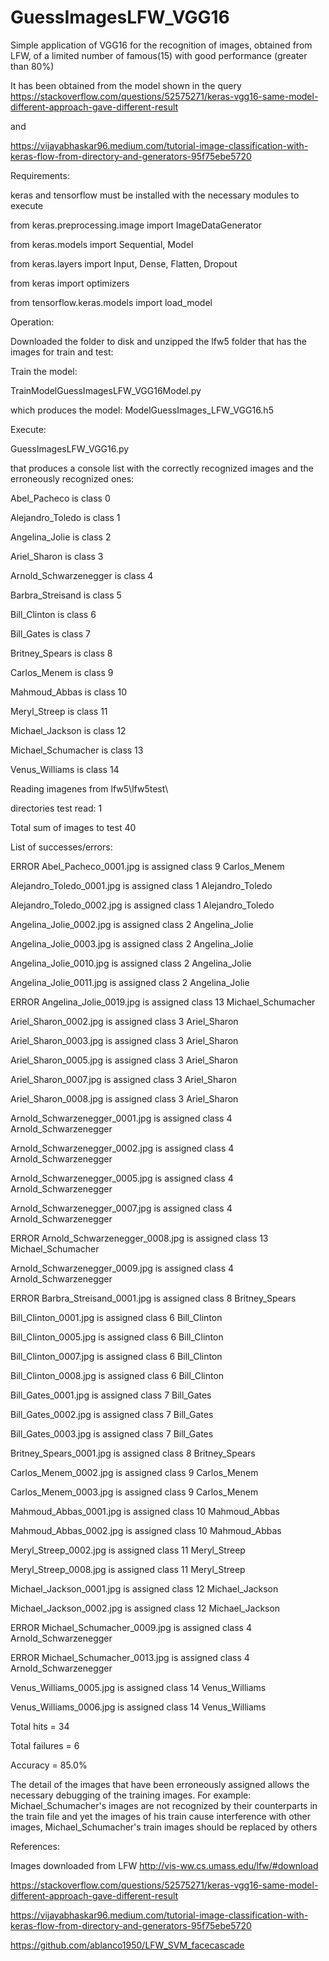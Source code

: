 # GuessImagesLFW_VGG16
Simple application of VGG16 for the recognition of images, obtained from LFW, of a limited number of famous(15) with good performance (greater than 80%)

It has been obtained from the model shown in the query
  https://stackoverflow.com/questions/52575271/keras-vgg16-same-model-different-approach-gave-different-result

and

  https://vijayabhaskar96.medium.com/tutorial-image-classification-with-keras-flow-from-directory-and-generators-95f75ebe5720

Requirements:

keras and tensorflow must be installed with the necessary modules to execute

from keras.preprocessing.image import ImageDataGenerator

from keras.models import Sequential, Model

from keras.layers import Input, Dense, Flatten, Dropout

from keras import optimizers

from tensorflow.keras.models import load_model

Operation:

Downloaded the folder to disk and unzipped the lfw5 folder that has the images for train and test:

Train the model:

TrainModelGuessImagesLFW_VGG16Model.py

which produces the model: ModelGuessImages_LFW_VGG16.h5

Execute:

GuessImagesLFW_VGG16.py

that produces a console list with the correctly recognized images and the erroneously recognized ones:

Abel_Pacheco is class 0

Alejandro_Toledo is class 1

Angelina_Jolie is class 2

Ariel_Sharon is class 3

Arnold_Schwarzenegger is class 4

Barbra_Streisand is class 5

Bill_Clinton is class 6

Bill_Gates is class 7

Britney_Spears is class 8

Carlos_Menem is class 9

Mahmoud_Abbas is class 10

Meryl_Streep is class 11

Michael_Jackson is class 12

Michael_Schumacher is class 13

Venus_Williams is class 14


Reading imagenes from  lfw5\lfw5test\

directories test read:  1

Total sum of images to test  40


List of successes/errors:

ERROR Abel_Pacheco_0001.jpg is assigned class 9 Carlos_Menem

Alejandro_Toledo_0001.jpg is assigned class 1 Alejandro_Toledo

Alejandro_Toledo_0002.jpg is assigned class 1 Alejandro_Toledo

Angelina_Jolie_0002.jpg is assigned class 2 Angelina_Jolie

Angelina_Jolie_0003.jpg is assigned class 2 Angelina_Jolie

Angelina_Jolie_0010.jpg is assigned class 2 Angelina_Jolie

Angelina_Jolie_0011.jpg is assigned class 2 Angelina_Jolie

ERROR Angelina_Jolie_0019.jpg is assigned class 13 Michael_Schumacher

Ariel_Sharon_0002.jpg is assigned class 3 Ariel_Sharon

Ariel_Sharon_0003.jpg is assigned class 3 Ariel_Sharon

Ariel_Sharon_0005.jpg is assigned class 3 Ariel_Sharon

Ariel_Sharon_0007.jpg is assigned class 3 Ariel_Sharon

Ariel_Sharon_0008.jpg is assigned class 3 Ariel_Sharon

Arnold_Schwarzenegger_0001.jpg is assigned class 4 Arnold_Schwarzenegger

Arnold_Schwarzenegger_0002.jpg is assigned class 4 Arnold_Schwarzenegger

Arnold_Schwarzenegger_0005.jpg is assigned class 4 Arnold_Schwarzenegger

Arnold_Schwarzenegger_0007.jpg is assigned class 4 Arnold_Schwarzenegger

ERROR Arnold_Schwarzenegger_0008.jpg is assigned class 13 Michael_Schumacher

Arnold_Schwarzenegger_0009.jpg is assigned class 4 Arnold_Schwarzenegger

ERROR Barbra_Streisand_0001.jpg is assigned class 8 Britney_Spears

Bill_Clinton_0001.jpg is assigned class 6 Bill_Clinton

Bill_Clinton_0005.jpg is assigned class 6 Bill_Clinton

Bill_Clinton_0007.jpg is assigned class 6 Bill_Clinton

Bill_Clinton_0008.jpg is assigned class 6 Bill_Clinton

Bill_Gates_0001.jpg is assigned class 7 Bill_Gates

Bill_Gates_0002.jpg is assigned class 7 Bill_Gates

Bill_Gates_0003.jpg is assigned class 7 Bill_Gates

Britney_Spears_0001.jpg is assigned class 8 Britney_Spears

Carlos_Menem_0002.jpg is assigned class 9 Carlos_Menem

Carlos_Menem_0003.jpg is assigned class 9 Carlos_Menem

Mahmoud_Abbas_0001.jpg is assigned class 10 Mahmoud_Abbas

Mahmoud_Abbas_0002.jpg is assigned class 10 Mahmoud_Abbas

Meryl_Streep_0002.jpg is assigned class 11 Meryl_Streep

Meryl_Streep_0008.jpg is assigned class 11 Meryl_Streep

Michael_Jackson_0001.jpg is assigned class 12 Michael_Jackson

Michael_Jackson_0002.jpg is assigned class 12 Michael_Jackson

ERROR Michael_Schumacher_0009.jpg is assigned class 4 Arnold_Schwarzenegger

ERROR Michael_Schumacher_0013.jpg is assigned class 4 Arnold_Schwarzenegger

Venus_Williams_0005.jpg is assigned class 14 Venus_Williams

Venus_Williams_0006.jpg is assigned class 14 Venus_Williams


Total hits = 34

Total failures = 6

Accuracy = 85.0%

The detail of the images that have been erroneously assigned allows the necessary debugging of the training images. For example: Michael_Schumacher's images are not recognized by their counterparts in the train file and yet the images of his train cause interference with other images, Michael_Schumacher's train images should be replaced by others


References:

Images downloaded from LFW http://vis-ww.cs.umass.edu/lfw/#download

https://stackoverflow.com/questions/52575271/keras-vgg16-same-model-different-approach-gave-different-result

https://vijayabhaskar96.medium.com/tutorial-image-classification-with-keras-flow-from-directory-and-generators-95f75ebe5720

https://github.com/ablanco1950/LFW_SVM_facecascade
